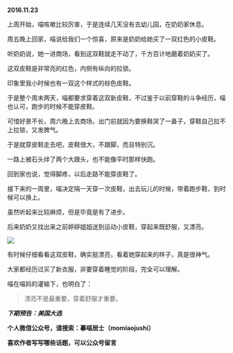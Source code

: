 
**2016.11.23**

上周开始，喵咳嗽比较厉害，于是连续几天没有去幼儿园，在奶奶家休息。

周五晚上回家，喵说给我们一个惊喜，原来是奶奶给她买了一双红色的小皮鞋。

听奶奶说，她一进商场，看到这双鞋就走不动了，千方百计地磨着奶奶买了。

这双皮鞋是非常亮的红色，内侧有纵向的拉锁。

印象里我小时候也有一双这个样式的棕色皮鞋。

于是整个周末两天，喵都要求穿着这双新皮鞋，不过鉴于以前穿鞋的斗争经历，喵也认可，跑步的时候不能穿皮鞋。

可惜好景不长，周六晚上去商场，出门前就因为要换鞋哭了一鼻子，穿鞋自己拉不上拉锁，又发脾气。

于是就穿皮鞋走去吧，皮鞋很大，不跟脚，而且特别沉。

一路上被石头绊了两个大跟头，也不能像平时那样快跑。

回到家也说，觉得脚疼，以后走路不能穿皮鞋了。

接下来的一周里，喵决定隔一天穿一次皮鞋，出去玩儿的时候，带着跑步鞋，到时候可以换上。

虽然听起来比较麻烦，但是毕竟是有了进步。

后来奶奶又找出来之前婷婷姐姐送到运动小皮鞋，穿起来既舒服，又漂亮。

![](http://imglf.nosdn.127.net/img/V3JrQjlrK0VoL1IrZ2hoQzNybG43cVBlRzVvanhHdzdqQmRQV3pYTUVaZz0.jpg)


有时候仔细看看这双皮鞋，确实挺漂亮，看着她穿起来的样子，真是很神气。

大家都经历过买了新衣服，非要穿着睡觉的阶段，完全可以理解。

喵在喵妈的灌输下，也明白了：
>漂亮不是最重要，穿着舒服才重要。



***下期预告：美国大选***


**个人微信公众号，请搜索：摹喵居士（momiaojushi）**

**喜欢作者写写哪些话题，可以公众号留言**
